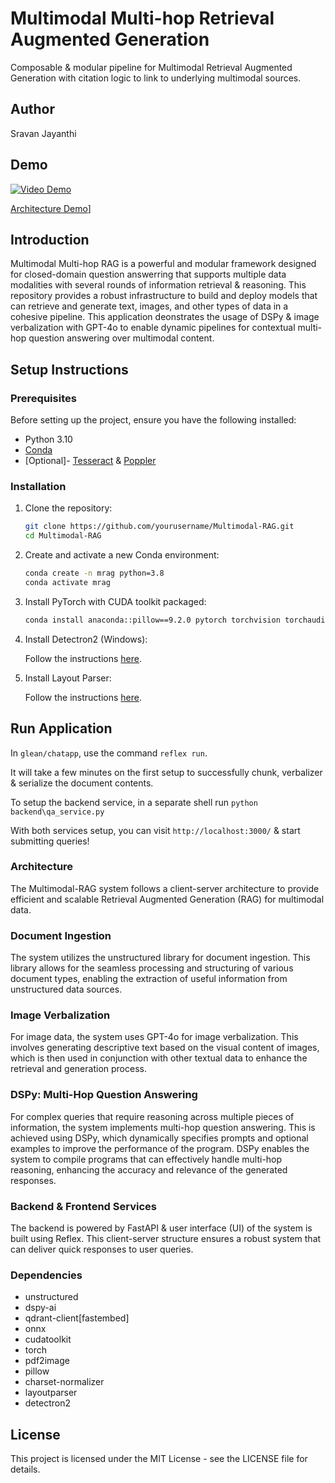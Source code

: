 # Multimodal Multi-hop Retrieval Augmented Generation
Composable & modular pipeline for Multimodal Retrieval Augmented Generation with citation logic to link to underlying multimodal sources.

## Author
Sravan Jayanthi

## Demo
[![Video Demo](https://img.youtube.com/vi/hofZwGcOcGM/0.jpg)](https://www.youtube.com/watch?v=hofZwGcOcGM)

[Architecture Demo](https://www.loom.com/share/d86866bdfef24a91932369d438edf4de?sid=97ff4411-e5dc-4872-b36d-384823a8b69c)]
<!-- <video width="320" height="240" controls>
  <source src="video/ChatappNarration.mp4" type="video/mp4">
</video> -->


## Introduction

Multimodal Multi-hop RAG is a powerful and modular framework designed for closed-domain question answerring that supports multiple data modalities with several rounds of information retrieval & reasoning. This repository provides a robust infrastructure to build and deploy models that can retrieve and generate text, images, and other types of data in a cohesive pipeline. This application deonstrates the usage of DSPy & image verbalization with GPT-4o to enable dynamic pipelines for contextual multi-hop question answering over multimodal content.

## Setup Instructions

### Prerequisites

Before setting up the project, ensure you have the following installed:

- Python 3.10
- [Conda](https://docs.conda.io/projects/conda/en/latest/user-guide/install/index.html)
- [Optional]- [Tesseract](https://github.com/tesseract-ocr/tesseract) & [Poppler](https://poppler.freedesktop.org/)


### Installation

1. Clone the repository:

    ```sh
    git clone https://github.com/yourusername/Multimodal-RAG.git
    cd Multimodal-RAG
    ```

2. Create and activate a new Conda environment:

    ```sh
    conda create -n mrag python=3.8
    conda activate mrag
    ```
3. Install PyTorch with CUDA toolkit packaged:

    ```sh
    conda install anaconda::pillow==9.2.0 pytorch torchvision torchaudio pytorch-cuda=11.8 -c pytorch -c nvidia
    ```

4. Install Detectron2 (Windows):

    Follow the instructions [here](https://ivanpp.cc/detectron2-walkthrough-windows/#step3installdetectron2).

5. Install Layout Parser:

    Follow the instructions [here](https://layout-parser.readthedocs.io/en/latest/notes/installation.html).



## Run Application

In `glean/chatapp`, use the command `reflex run`.

It will take a few minutes on the first setup to successfully chunk, verbalizer & serialize the document contents.

To setup the backend service, in a separate shell run `python backend\qa_service.py`

With both services setup, you can visit `http://localhost:3000/` & start submitting queries!


### Architecture
The Multimodal-RAG system follows a client-server architecture to provide efficient and scalable Retrieval Augmented Generation (RAG) for multimodal data.

### Document Ingestion
The system utilizes the unstructured library for document ingestion. This library allows for the seamless processing and structuring of various document types, enabling the extraction of useful information from unstructured data sources.

### Image Verbalization
For image data, the system uses GPT-4o for image verbalization. This involves generating descriptive text based on the visual content of images, which is then used in conjunction with other textual data to enhance the retrieval and generation process.

### DSPy: Multi-Hop Question Answering
For complex queries that require reasoning across multiple pieces of information, the system implements multi-hop question answering. This is achieved using DSPy, which dynamically specifies prompts and optional examples to improve the performance of the program. DSPy enables the system to compile programs that can effectively handle multi-hop reasoning, enhancing the accuracy and relevance of the generated responses.

### Backend & Frontend Services
The backend is powered by FastAPI & user interface (UI) of the system is built using Reflex. This client-server structure ensures a robust system that can deliver quick responses to user queries.


### Dependencies
- unstructured
- dspy-ai
- qdrant-client[fastembed]
- onnx
- cudatoolkit
- torch
- pdf2image
- pillow
- charset-normalizer
- layoutparser
- detectron2


## License
This project is licensed under the MIT License - see the LICENSE file for details.

